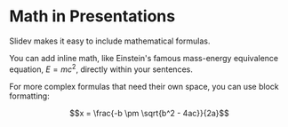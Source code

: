 # Math in Presentations

Slidev makes it easy to include mathematical formulas.

You can add inline math, like Einstein's famous mass-energy equivalence equation, $E = mc^2$, directly within your sentences.

For more complex formulas that need their own space, you can use block formatting:

$$x = \frac{-b \pm \sqrt{b^2 - 4ac}}{2a}$$
